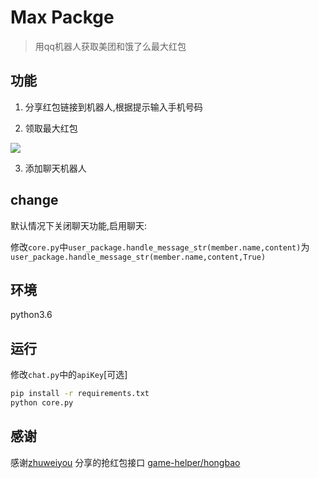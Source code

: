 # Max Packge

>用qq机器人获取美团和饿了么最大红包

## 功能

1. 分享红包链接到机器人,根据提示输入手机号码

2. 领取最大红包

![](http://ww1.sinaimg.cn/large/006wYWbGly1fowkc0crx3j30bh0cswf3.jpg)

3. 添加聊天机器人

## change

默认情况下关闭聊天功能,启用聊天:

修改<code>core.py</code>中<code>user_package.handle_message_str(member.name,content)</code>为
<code>user_package.handle_message_str(member.name,content,True)</code>

## 环境

python3.6


## 运行

修改<code>chat.py</code>中的<code>apiKey</code>[可选]

```bash
pip install -r requirements.txt
python core.py
```

## 感谢

感谢[zhuweiyou](https://github.com/zhuweiyou) 分享的抢红包接口
[game-helper/hongbao](https://github.com/game-helper/hongbao)
